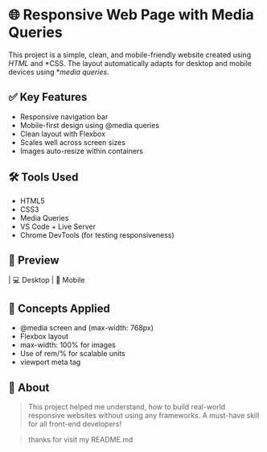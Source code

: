# 🌐 Responsive Web Page with Media Queries

This project is a simple, clean, and mobile-friendly website created using *HTML* and *CSS. The layout automatically adapts for desktop and mobile devices using **media queries*.


## ✅ Key Features

- Responsive navigation bar
- Mobile-first design using @media queries
- Clean layout with Flexbox
- Scales well across screen sizes
- Images auto-resize within containers

## 🛠 Tools Used

- HTML5
- CSS3
- Media Queries
- VS Code + Live Server
- Chrome DevTools (for testing responsiveness)

## 📱 Preview

| 💻 Desktop | 📱 Mobile 


## 🧠 Concepts Applied

- @media screen and (max-width: 768px)
- Flexbox layout
- max-width: 100% for images
- Use of rem/% for scalable units
- viewport meta tag

## 💬 About

> This project helped me understand,
> how to build real-world responsive websites without using any frameworks.
> A must-have skill for all front-end developers!

> thanks for visit my README.md

